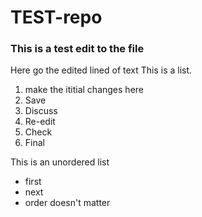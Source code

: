 # TEST-repo
### This is a test edit to the file
Here go the edited lined of text
This is a list.
1. make the ititial changes here
2. Save
3. Discuss
4. Re-edit
5. Check
6. Final

This is an unordered list 
* first
* next
* order doesn't matter
